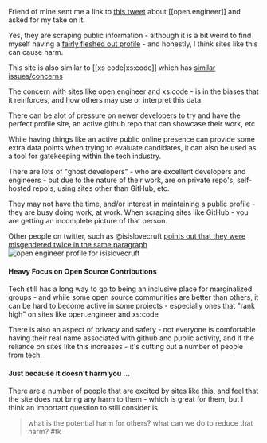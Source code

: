 Friend of mine sent me a link to [this tweet](https://twitter.com/juliaferraioli/status/1355296260664610816) about [[open.engineer]] and asked for my take on it. 

Yes, they are scraping public information - although it is a bit weird to find myself having a [fairly fleshed out profile](https://open.engineer/e-schultz) - and honestly, I think sites like this can cause harm.

This site is also similar to [[xs code|xs:code]] which has [similar issues/concerns](https://twitter.com/coderbyheart/status/1353068512508403713)

The concern with sites like open.engineer and xs:code - is in the biases that it reinforces, and how others may use or interpret this data. 

There can be alot of pressure on newer developers to try and have the perfect profile site, an active github repo that can showcase their work, etc 

While having things like an active public online presence can provide some extra data points when trying to evaluate candidates,  it can also be used as a tool for gatekeeping within the tech industry.

There are lots of "ghost developers" - who are excellent developers and engineers - but due to the nature of their work, are on private repo's, self-hosted repo's, using sites other than GitHub, etc. 

They may not have the time, and/or interest in maintaining a public profile - they are busy doing work, at work. When scraping sites like GitHub - you are getting an incomplete picture of that person. 

Other people on twitter, such as @isislovecruft [points out that they were misgendered twice in the same paragraph](https://twitter.com/isislovecruft/status/1355575520516206597)
![open engineer profile for isislovecruft](https://pbs.twimg.com/media/Es_4wGzUYAA7djA?format=jpg&name=large)

#### Heavy Focus on Open Source Contributions

Tech still has a long way to go to being an inclusive place for marginalized groups - and while some open source communities are better than others, it can be hard to become active in some projects - especially ones that "rank high" on sites like open.engineer and xs:code 

There is also an aspect of privacy and safety - not everyone is comfortable having their real name associated with github and public activity, and if the reliance on sites like this increases - it's cutting out a number of people from tech.

#### Just because it doesn't harm you ...

There are a number of people that are excited by sites like this, and feel that the site does not bring any harm to them - which is great for them, but I think an important question to still consider is 

> what is the potential harm for others?
> what can we do to reduce that harm? #tk 